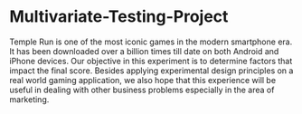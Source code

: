 # Multivariate-Testing-Project

Temple Run is one of the most iconic games in the modern smartphone era. It has been downloaded over a billion times till date 
on both Android and iPhone devices. Our objective in this experiment is to determine factors that impact the final score. Besides 
applying experimental design principles on a real world gaming application, we also hope that this experience will be 
useful in dealing with other business problems especially in the area of marketing.

